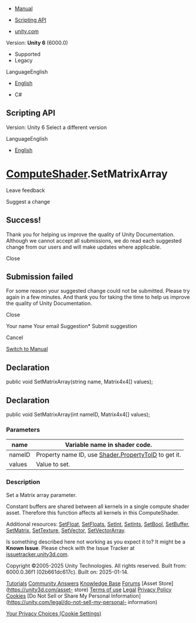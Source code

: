 [ ]()

  * [Manual](../Manual/index.html)
  * [Scripting API](../ScriptReference/index.html)

  * [unity.com](https://unity.com/)

Version: **Unity 6** (6000.0)

  * Supported
  * Legacy

LanguageEnglish

  * [English]()

  * C#

[ ](https://docs.unity3d.com)

## Scripting API

Version: Unity 6 Select a different version

LanguageEnglish

  * [English]()

#  [ComputeShader](ComputeShader.html).SetMatrixArray

Leave feedback

Suggest a change

## Success!

Thank you for helping us improve the quality of Unity Documentation. Although
we cannot accept all submissions, we do read each suggested change from our
users and will make updates where applicable.

Close

## Submission failed

For some reason your suggested change could not be submitted. Please <a>try
again</a> in a few minutes. And thank you for taking the time to help us
improve the quality of Unity Documentation.

Close

Your name Your email Suggestion* Submit suggestion

Cancel

[Switch to Manual](../Manual/class-ComputeShader.html "Go to ComputeShader
Component in the Manual")

## Declaration

public void SetMatrixArray(string name, Matrix4x4[] values);

## Declaration

public void SetMatrixArray(int nameID, Matrix4x4[] values);

### Parameters

name | Variable name in shader code.  
---|---  
nameID | Property name ID, use [Shader.PropertyToID](Shader.PropertyToID.html) to get it.  
values | Value to set.  
  
### Description

Set a Matrix array parameter.

Constant buffers are shared between all kernels in a single compute shader
asset. Therefore this function affects all kernels in this ComputeShader.  
  
Additional resources: [SetFloat](ComputeShader.SetFloat.html),
[SetFloats](ComputeShader.SetFloats.html),
[SetInt](ComputeShader.SetInt.html), [SetInts](ComputeShader.SetInts.html),
[SetBool](ComputeShader.SetBool.html),
[SetBuffer](ComputeShader.SetBuffer.html),
[SetMatrix](ComputeShader.SetMatrix.html),
[SetTexture](ComputeShader.SetTexture.html),
[SetVector](ComputeShader.SetVector.html),
[SetVectorArray](ComputeShader.SetVectorArray.html).

Is something described here not working as you expect it to? It might be a
**Known Issue**. Please check with the Issue Tracker at
[issuetracker.unity3d.com](https://issuetracker.unity3d.com).

Copyright ©2005-2025 Unity Technologies. All rights reserved. Built from:
6000.0.36f1 (02b661dc617c). Built on: 2025-01-14.

[Tutorials](https://unity3d.com/learn) [Community
Answers](https://answers.unity3d.com) [Knowledge
Base](https://support.unity3d.com/hc/en-us)
[Forums](https://forum.unity3d.com) [Asset Store](https://unity3d.com/asset-
store) [Terms of use](https://docs.unity3d.com/Manual/TermsOfUse.html)
[Legal](https://unity.com/legal) [Privacy
Policy](https://unity.com/legal/privacy-policy)
[Cookies](https://unity.com/legal/cookie-policy) [Do Not Sell or Share My
Personal Information](https://unity.com/legal/do-not-sell-my-personal-
information)

[Your Privacy Choices (Cookie Settings)](javascript:void\(0\);)

